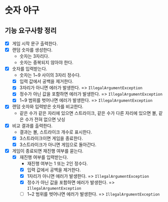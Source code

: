 # 숫자 야구

## 기능 요구사항 정리

- [x] 게임 시작 문구 출력한다.
- [x] 랜덤 숫자를 생성한다.
    - 숫자는 3자리다.
    - 숫자는 중복되지 않아야 한다.
- [x] 숫자를 입력받는다.
    - 숫자는 1~9 사이의 3자리 정수다.
    - [x] 입력 값에서 공백을 제거한다.
    - [x] 3자리가 아니면 에러가 발생한다. => `IllegalArgumentException`
    - [x] 정수가 아닌 값을 포함하면 에러가 발생한다. => `IllegalArgumentException`
    - [x] 1~9 범위를 벗어나면 에러가 발생한다. => `IllegalArgumentException`
- [x] 랜덤 숫자와 입력받은 숫자를 비교한다.
    - 같은 수가 같은 자리에 있으면 스트라이크, 같은 수가 다른 자리에 있으면 볼, 같은 수가 전혀 없으면 낫싱
- [x] 비교 결과를 출력한다.
    - 결과는 볼, 스트라이크 개수로 표시한다.
    - [x] 3스트라이크이면 게임을 종료한다.
    - [x] 3스트라이크가 아니면 게임으로 돌아간다.
- [x] 게임이 종료되면 재진행 여부를 묻는다.
    - [x] 재진행 여부를 입력받는다.
        - 재진행 여부는 1 또는 2인 정수다.
        - [x] 입력 값에서 공백을 제거한다.
        - [x] 1자리가 아니면 에러가 발생한다. => `IllegalArgumentException`
        - [x] 정수가 아닌 값을 포함하면 에러가 발생한다. => `IllegalArgumentException`
        - [ ] 1~2 범위를 벗어나면 에러가 발생한다. => `IllegalArgumentException`